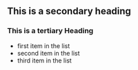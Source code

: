 ## This is a secondary heading
### This is a tertiary Heading

* first item in the list
* second item in the list
* third item in the list
